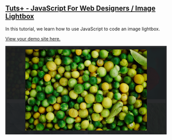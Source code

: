 ## [Tuts+ - JavaScript For Web Designers / Image Lightbox](https://webdesign.tutsplus.com/courses/javascript-for-web-designers)

In this tutorial, we learn how to use JavaScript to code an image lightbox.

[View your demo site here.](https://webdevtuts.github.io/image_lightbox/)

![Preview](screenshot.png)
